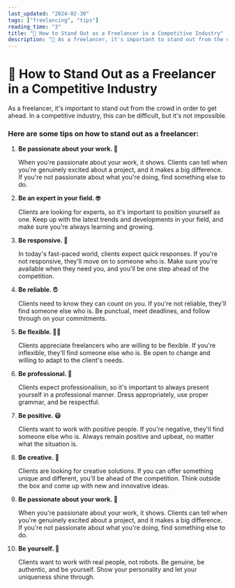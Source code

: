 ```yaml
---
last_updated: "2024-02-30"
tags: ["freelancing", "tips"]
reading_time: "3"
title: "🚀 How to Stand Out as a Freelancer in a Competitive Industry"
description: "💪 As a freelancer, it's important to stand out from the crowd in order to get ahead. In a competitive industry, this can be difficult, but it's not impossible"
---
```


# 🚀 How to Stand Out as a Freelancer in a Competitive Industry

As a freelancer, it's important to stand out from the crowd in order to get ahead. In a competitive industry, this can be difficult, but it's not impossible.

### Here are some tips on how to stand out as a freelancer:

1. **Be passionate about your work. 🤩**

    When you're passionate about your work, it shows. Clients can tell when you're genuinely excited about a project, and it makes a big difference. If you're not passionate about what you're doing, find something else to do.

2. **Be an expert in your field. 🤓**

    Clients are looking for experts, so it's important to position yourself as one. Keep up with the latest trends and developments in your field, and make sure you're always learning and growing.

3. **Be responsive. 📱**

    In today's fast-paced world, clients expect quick responses. If you're not responsive, they'll move on to someone who is. Make sure you're available when they need you, and you'll be one step ahead of the competition.

4. **Be reliable. ⏰**

    Clients need to know they can count on you. If you're not reliable, they'll find someone else who is. Be punctual, meet deadlines, and follow through on your commitments.

5. **Be flexible. 🤸‍♂️**

    Clients appreciate freelancers who are willing to be flexible. If you're inflexible, they'll find someone else who is. Be open to change and willing to adapt to the client's needs.

6. **Be professional. 🎩**

    Clients expect professionalism, so it's important to always present yourself in a professional manner. Dress appropriately, use proper grammar, and be respectful.

7. **Be positive. 😃**

    Clients want to work with positive people. If you're negative, they'll find someone else who is. Always remain positive and upbeat, no matter what the situation is.

8. **Be creative. 🎨**

    Clients are looking for creative solutions. If you can offer something unique and different, you'll be ahead of the competition. Think outside the box and come up with new and innovative ideas.

9. **Be passionate about your work. 🤩**

    When you're passionate about your work, it shows. Clients can tell when you're genuinely excited about a project, and it makes a big difference. If you're not passionate about what you're doing, find something else to do.

10. **Be yourself. 🙌**

    Clients want to work with real people, not robots. Be genuine, be authentic, and be yourself. Show your personality and let your uniqueness shine through.
